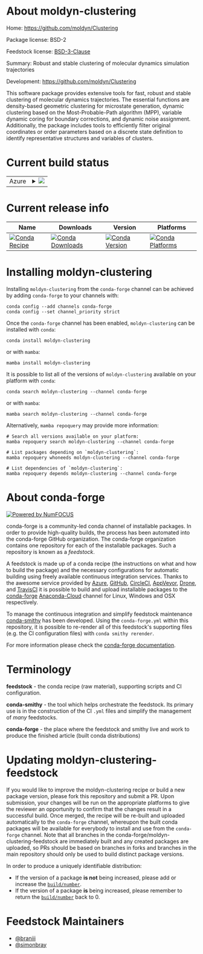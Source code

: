 About moldyn-clustering
=======================

Home: https://github.com/moldyn/Clustering

Package license: BSD-2

Feedstock license: [BSD-3-Clause](https://github.com/conda-forge/moldyn-clustering-feedstock/blob/main/LICENSE.txt)

Summary: Robust and stable clustering of molecular dynamics simulation trajectories

Development: https://github.com/moldyn/Clustering

This software package provides extensive tools for fast, robust and
stable clustering of molecular dynamics trajectories. The essential
functions are density-based geometric clustering for microstate generation,
dynamic clustering based on the Most-Probable-Path algorithm (MPP),
variable dynamic coring for boundary corrections, and dynamic noise
assignment. Additionally, the package includes tools to efficiently
filter original coordinates or order parameters based on a discrete
state definition to identify representative structures and variables of
clusters.


Current build status
====================


<table>
    
  <tr>
    <td>Azure</td>
    <td>
      <details>
        <summary>
          <a href="https://dev.azure.com/conda-forge/feedstock-builds/_build/latest?definitionId=8588&branchName=main">
            <img src="https://dev.azure.com/conda-forge/feedstock-builds/_apis/build/status/moldyn-clustering-feedstock?branchName=main">
          </a>
        </summary>
        <table>
          <thead><tr><th>Variant</th><th>Status</th></tr></thead>
          <tbody><tr>
              <td>linux_64</td>
              <td>
                <a href="https://dev.azure.com/conda-forge/feedstock-builds/_build/latest?definitionId=8588&branchName=main">
                  <img src="https://dev.azure.com/conda-forge/feedstock-builds/_apis/build/status/moldyn-clustering-feedstock?branchName=main&jobName=linux&configuration=linux_64_" alt="variant">
                </a>
              </td>
            </tr>
          </tbody>
        </table>
      </details>
    </td>
  </tr>
</table>

Current release info
====================

| Name | Downloads | Version | Platforms |
| --- | --- | --- | --- |
| [![Conda Recipe](https://img.shields.io/badge/recipe-moldyn--clustering-green.svg)](https://anaconda.org/conda-forge/moldyn-clustering) | [![Conda Downloads](https://img.shields.io/conda/dn/conda-forge/moldyn-clustering.svg)](https://anaconda.org/conda-forge/moldyn-clustering) | [![Conda Version](https://img.shields.io/conda/vn/conda-forge/moldyn-clustering.svg)](https://anaconda.org/conda-forge/moldyn-clustering) | [![Conda Platforms](https://img.shields.io/conda/pn/conda-forge/moldyn-clustering.svg)](https://anaconda.org/conda-forge/moldyn-clustering) |

Installing moldyn-clustering
============================

Installing `moldyn-clustering` from the `conda-forge` channel can be achieved by adding `conda-forge` to your channels with:

```
conda config --add channels conda-forge
conda config --set channel_priority strict
```

Once the `conda-forge` channel has been enabled, `moldyn-clustering` can be installed with `conda`:

```
conda install moldyn-clustering
```

or with `mamba`:

```
mamba install moldyn-clustering
```

It is possible to list all of the versions of `moldyn-clustering` available on your platform with `conda`:

```
conda search moldyn-clustering --channel conda-forge
```

or with `mamba`:

```
mamba search moldyn-clustering --channel conda-forge
```

Alternatively, `mamba repoquery` may provide more information:

```
# Search all versions available on your platform:
mamba repoquery search moldyn-clustering --channel conda-forge

# List packages depending on `moldyn-clustering`:
mamba repoquery whoneeds moldyn-clustering --channel conda-forge

# List dependencies of `moldyn-clustering`:
mamba repoquery depends moldyn-clustering --channel conda-forge
```


About conda-forge
=================

[![Powered by
NumFOCUS](https://img.shields.io/badge/powered%20by-NumFOCUS-orange.svg?style=flat&colorA=E1523D&colorB=007D8A)](https://numfocus.org)

conda-forge is a community-led conda channel of installable packages.
In order to provide high-quality builds, the process has been automated into the
conda-forge GitHub organization. The conda-forge organization contains one repository
for each of the installable packages. Such a repository is known as a *feedstock*.

A feedstock is made up of a conda recipe (the instructions on what and how to build
the package) and the necessary configurations for automatic building using freely
available continuous integration services. Thanks to the awesome service provided by
[Azure](https://azure.microsoft.com/en-us/services/devops/), [GitHub](https://github.com/),
[CircleCI](https://circleci.com/), [AppVeyor](https://www.appveyor.com/),
[Drone](https://cloud.drone.io/welcome), and [TravisCI](https://travis-ci.com/)
it is possible to build and upload installable packages to the
[conda-forge](https://anaconda.org/conda-forge) [Anaconda-Cloud](https://anaconda.org/)
channel for Linux, Windows and OSX respectively.

To manage the continuous integration and simplify feedstock maintenance
[conda-smithy](https://github.com/conda-forge/conda-smithy) has been developed.
Using the ``conda-forge.yml`` within this repository, it is possible to re-render all of
this feedstock's supporting files (e.g. the CI configuration files) with ``conda smithy rerender``.

For more information please check the [conda-forge documentation](https://conda-forge.org/docs/).

Terminology
===========

**feedstock** - the conda recipe (raw material), supporting scripts and CI configuration.

**conda-smithy** - the tool which helps orchestrate the feedstock.
                   Its primary use is in the construction of the CI ``.yml`` files
                   and simplify the management of *many* feedstocks.

**conda-forge** - the place where the feedstock and smithy live and work to
                  produce the finished article (built conda distributions)


Updating moldyn-clustering-feedstock
====================================

If you would like to improve the moldyn-clustering recipe or build a new
package version, please fork this repository and submit a PR. Upon submission,
your changes will be run on the appropriate platforms to give the reviewer an
opportunity to confirm that the changes result in a successful build. Once
merged, the recipe will be re-built and uploaded automatically to the
`conda-forge` channel, whereupon the built conda packages will be available for
everybody to install and use from the `conda-forge` channel.
Note that all branches in the conda-forge/moldyn-clustering-feedstock are
immediately built and any created packages are uploaded, so PRs should be based
on branches in forks and branches in the main repository should only be used to
build distinct package versions.

In order to produce a uniquely identifiable distribution:
 * If the version of a package **is not** being increased, please add or increase
   the [``build/number``](https://docs.conda.io/projects/conda-build/en/latest/resources/define-metadata.html#build-number-and-string).
 * If the version of a package **is** being increased, please remember to return
   the [``build/number``](https://docs.conda.io/projects/conda-build/en/latest/resources/define-metadata.html#build-number-and-string)
   back to 0.

Feedstock Maintainers
=====================

* [@braniii](https://github.com/braniii/)
* [@simonbray](https://github.com/simonbray/)

